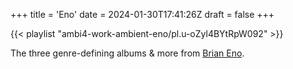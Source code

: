 +++
title = 'Eno'
date = 2024-01-30T17:41:26Z
draft = false
+++

{{< playlist "ambi4-work-ambient-eno/pl.u-oZyl4BYtRpW092" >}}

The three genre-defining albums & more from [Brian Eno](https://en.wikipedia.org/wiki/Brian_Eno).